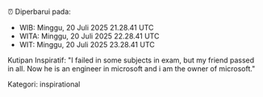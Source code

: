 ⏰ Diperbarui pada:
- WIB: Minggu, 20 Juli 2025 21.28.41 UTC
- WITA: Minggu, 20 Juli 2025 22.28.41 UTC
- WIT: Minggu, 20 Juli 2025 23.28.41 UTC

Kutipan Inspiratif:
"I failed in some subjects in exam, but my friend passed in all. Now he is an engineer in microsoft and i am the owner of microsoft."


Kategori: inspirational

